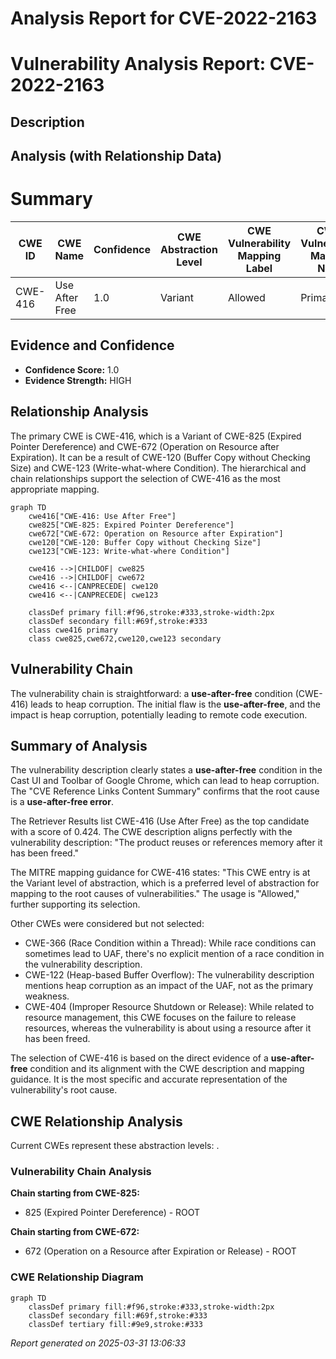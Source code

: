 # Analysis Report for CVE-2022-2163

# Vulnerability Analysis Report: CVE-2022-2163

## Description



## Analysis (with Relationship Data)

# Summary
| CWE ID | CWE Name | Confidence | CWE Abstraction Level | CWE Vulnerability Mapping Label | CWE-Vulnerability Mapping Notes |
|---|---|---|---|---|---|
| CWE-416 | Use After Free | 1.0 | Variant | Allowed | Primary CWE |

## Evidence and Confidence

*   **Confidence Score:** 1.0
*   **Evidence Strength:** HIGH

## Relationship Analysis
The primary CWE is CWE-416, which is a Variant of CWE-825 (Expired Pointer Dereference) and CWE-672 (Operation on Resource after Expiration). It can be a result of CWE-120 (Buffer Copy without Checking Size) and CWE-123 (Write-what-where Condition). The hierarchical and chain relationships support the selection of CWE-416 as the most appropriate mapping.

```mermaid
graph TD
    cwe416["CWE-416: Use After Free"]
    cwe825["CWE-825: Expired Pointer Dereference"]
    cwe672["CWE-672: Operation on Resource after Expiration"]
    cwe120["CWE-120: Buffer Copy without Checking Size"]
    cwe123["CWE-123: Write-what-where Condition"]
    
    cwe416 -->|CHILDOF| cwe825
    cwe416 -->|CHILDOF| cwe672
    cwe416 <--|CANPRECEDE| cwe120
    cwe416 <--|CANPRECEDE| cwe123

    classDef primary fill:#f96,stroke:#333,stroke-width:2px
    classDef secondary fill:#69f,stroke:#333
    class cwe416 primary
    class cwe825,cwe672,cwe120,cwe123 secondary
```

## Vulnerability Chain
The vulnerability chain is straightforward: a **use-after-free** condition (CWE-416) leads to heap corruption. The initial flaw is the **use-after-free**, and the impact is heap corruption, potentially leading to remote code execution.

## Summary of Analysis
The vulnerability description clearly states a **use-after-free** condition in the Cast UI and Toolbar of Google Chrome, which can lead to heap corruption. The "CVE Reference Links Content Summary" confirms that the root cause is a **use-after-free error**.

The Retriever Results list CWE-416 (Use After Free) as the top candidate with a score of 0.424. The CWE description aligns perfectly with the vulnerability description: "The product reuses or references memory after it has been freed."

The MITRE mapping guidance for CWE-416 states: "This CWE entry is at the Variant level of abstraction, which is a preferred level of abstraction for mapping to the root causes of vulnerabilities." The usage is "Allowed," further supporting its selection.

Other CWEs were considered but not selected:

*   CWE-366 (Race Condition within a Thread): While race conditions can sometimes lead to UAF, there's no explicit mention of a race condition in the vulnerability description.
*   CWE-122 (Heap-based Buffer Overflow): The vulnerability description mentions heap corruption as an impact of the UAF, not as the primary weakness.
*   CWE-404 (Improper Resource Shutdown or Release): While related to resource management, this CWE focuses on the failure to release resources, whereas the vulnerability is about using a resource after it has been freed.

The selection of CWE-416 is based on the direct evidence of a **use-after-free** condition and its alignment with the CWE description and mapping guidance. It is the most specific and accurate representation of the vulnerability's root cause.


## CWE Relationship Analysis

Current CWEs represent these abstraction levels: .


### Vulnerability Chain Analysis

**Chain starting from CWE-825:**
- 825 (Expired Pointer Dereference) - ROOT


**Chain starting from CWE-672:**
- 672 (Operation on a Resource after Expiration or Release) - ROOT



### CWE Relationship Diagram

```mermaid
graph TD
    classDef primary fill:#f96,stroke:#333,stroke-width:2px
    classDef secondary fill:#69f,stroke:#333
    classDef tertiary fill:#9e9,stroke:#333
```



*Report generated on 2025-03-31 13:06:33*
